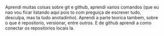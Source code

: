 Aprendi muitas coisas sobre git e github, aprendi varios comandos (que eu nao vou ficar listando aqui pois to com preguiça de escrever tudo, desculpa, mas ta tudo anotadinho). Aprendi a parte teorica tambem, sobre o que é repositorio, versionar, entre outros. E de github aprendi a como conectar os repositorios locais la.